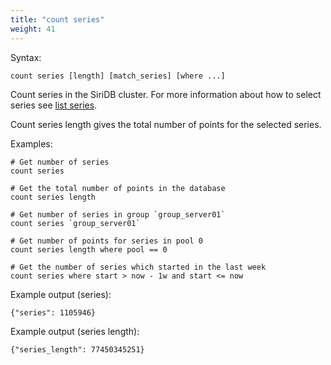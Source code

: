 ```yaml
---
title: "count series"
weight: 41
---
```


Syntax:

    count series [length] [match_series] [where ...]

Count series in the SiriDB cluster. For more information about how to select
series see [list series](../list_series).

Count series length gives the total number of points for the selected series.

Examples:

    # Get number of series
    count series

    # Get the total number of points in the database
    count series length

    # Get number of series in group `group_server01`
    count series `group_server01`

    # Get number of points for series in pool 0
    count series length where pool == 0

    # Get the number of series which started in the last week
    count series where start > now - 1w and start <= now

Example output (series):

    {"series": 1105946}

Example output (series length):

    {"series_length": 77450345251}
